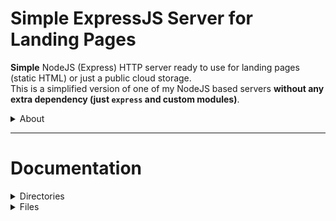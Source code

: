 # Simple ExpressJS Server for Landing Pages
**Simple** NodeJS (Express) HTTP server ready to use for landing pages (static HTML) or just a public cloud storage.  
This is a simplified version of one of my NodeJS based servers **without any extra dependency (just `express` and custom modules)**.


<details>
  <summary>About</summary>
  
## Features
- Request logger (log on response)
- Configuration file (similar to .env)
- Multi language (+ RTL) support (actually it's useless since there's no view engine in this project)
- Public directory (static files)
- Custom error pages (404 and 500)



## What it is not
As mentioned before, there is only one dependency and it's `express`. So you may change things and add modules to build your desired app.  
For example a complete project may contain:
 - View Engine (EJS, ...)
 - Layout for views
 - Cookie/Body parser
 - Database (MongoDB, Mongoose, ...)
 - Auth (Passport, JWT, ...)
 - Security (Helmet, CORS, CSRF, Rate limiting, custom header config, ...)
 
</details>

---

# Documentation

<details>
  <summary>Directories</summary>

### Functions
> `extensions.js`  
Functions that are bound on string prototype (Persian digits to English digits and reverse), check isRTL for user language (useless in this project), process kill/close/end/error function, ...

> `overlap.js`  
Check if two number ranges have overlap (not used)

> `pagination.js`  
Pagination function that splits an array (not used)

### Languages
> `multiLang.js` This module exports an object.  
The JSON object has languages keys (for example `en` lang code) and each lang code must have all key:value pairs of your application texts. For example `"helloWorld": "Hello World!"`.  
I've added two keys named `__fontGroup` and `__fullname` which can be used for CSS fonts and logic in CSS or views. For example Persian and Arabic can use the same font group.  
You can generate this JSON object or just use this static structure.

### Public
> Used for serving static files like CSS, JS, images and...  
Don't put private files here.

### Views
> HTML files (index, errors) are placed here but since there's no view engine you can just move these files to `public` directory and change the paths in `app.js`.

</details>

<details>
  <summary>Files</summary>

## cfg.js
Similar to `.env`. 
```JS
const config = {
    appName: "", // Application name
    version: "", // Version code
    versionName: "", // Version name
    title: "", // Application title (can be used in title tag)
    defaultLang: "", // Default language code to select from multiLang.js
    rtlLangs: [], // List of language codes that are right-to-left (e.g. 'fa')
    capitalizeLangs: [], // List of language codes that can be capitalized (e.g. 'en')
    reverseProxy: Boolean(), // true if server is using reverse proxy (sets express trust proxy)
    port: Number() // HTTP server port (e.g. 3000)
};
```

## server.js
Starts HTTP server from `app.js` module

## app.js
Main application.  
Import `experss`, [cfg.js](#cfgjs) and [multiLang.js](#languages).  
Runs `extensions.js` from [functions](#functions).  
Express settings (remove x-powered-by from header, set trust proxy, set public directory, ...)  
Main middleware:
> - Logs request info on response (IP, path, method, res code, res time, user agent)
> - Sets UIText on res.locals from [multiLang.js](#languages), based on request query (can be res.user object)
> - Sets current path and config object to res.locals
 
Bind `/` route (`get` method) to `views/index.html`  
And finally et error codes
 
 
</details>

